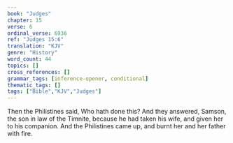 ```yaml
---
book: "Judges"
chapter: 15
verse: 6
ordinal_verse: 6936
ref: "Judges 15:6"
translation: "KJV"
genre: "History"
word_count: 44
topics: []
cross_references: []
grammar_tags: [inference-opener, conditional]
thematic_tags: []
tags: ["Bible","KJV","Judges"]
---
```

Then the Philistines said, Who hath done this? And they answered, Samson, the son in law of the Timnite, because he had taken his wife, and given her to his companion. And the Philistines came up, and burnt her and her father with fire.
